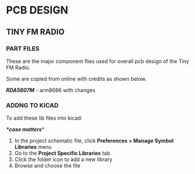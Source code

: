 # PCB DESIGN 
## TINY FM RADIO 
### PART FILES

These are the major component flies used for overall pcb design of the Tiny FM Radio.

Some are copied from online with credits as shown below. 

**_RDA5807M_** - arm8686 with changes

### ADDNG TO KICAD
To add these lib files into kicad:

***_*case matters_****

1. In the project schematic file, click **Preferences > Manage Symbol Libraries** menu
2. Go to the **Project Specific Libraries** tab.
3. Click the folder icon to add a new library
4. Browse and choose the file
